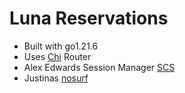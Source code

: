 # Luna Reservations

- Built with go1.21.6
- Uses [Chi](https://github.com/go-chi/chi/v5) Router
- Alex Edwards Session Manager [SCS](https://github.com/alexedwards/scs/v2)
- Justinas [nosurf](https://github.com/justinas/nosurf)
